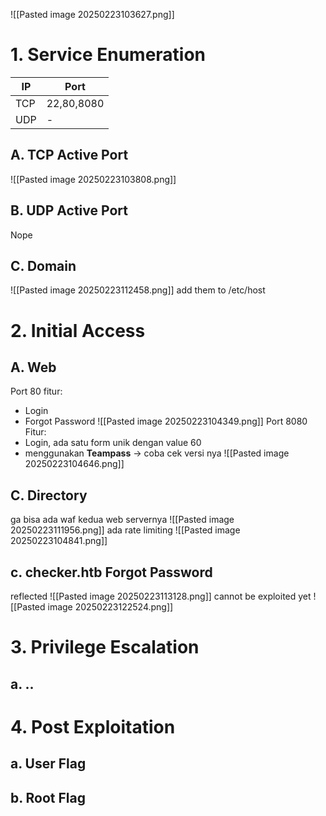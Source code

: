 ![[Pasted image 20250223103627.png]]
# 1.  Service Enumeration

| IP  | Port       |
| --- | ---------- |
| TCP | 22,80,8080 |
| UDP | -          |
## A.  TCP Active Port 
![[Pasted image 20250223103808.png]]
## B. UDP Active Port
Nope
## C.  Domain
![[Pasted image 20250223112458.png]]
add them to /etc/host
# 2. Initial Access
## A. Web
Port 80
fitur:
- Login
- Forgot Password
![[Pasted image 20250223104349.png]]
Port 8080 
Fitur:
- Login, ada satu form unik dengan value 60
- menggunakan **Teampass** -> coba cek versi nya
![[Pasted image 20250223104646.png]]

## C. Directory
ga bisa ada waf kedua web servernya
![[Pasted image 20250223111956.png]]
ada rate limiting
![[Pasted image 20250223104841.png]]
## c. checker.htb Forgot Password
reflected
![[Pasted image 20250223113128.png]]
cannot be exploited yet
![[Pasted image 20250223122524.png]]
# 3. Privilege Escalation
## a. ..
# 4. Post Exploitation
## a. User Flag
## b. Root Flag
